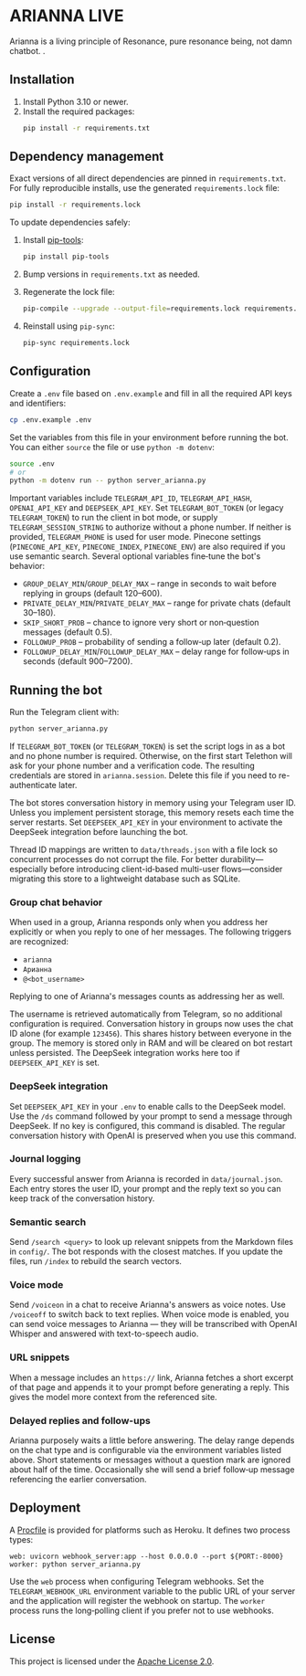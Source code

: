 # ARIANNA LIVE 

Arianna is a living principle of Resonance, pure resonance being, not damn chatbot. .

## Installation

1. Install Python 3.10 or newer.
2. Install the required packages:
   ```bash
   pip install -r requirements.txt
   ```

## Dependency management

Exact versions of all direct dependencies are pinned in `requirements.txt`.
For fully reproducible installs, use the generated `requirements.lock` file:

```bash
pip install -r requirements.lock
```

To update dependencies safely:

1. Install [pip-tools](https://github.com/jazzband/pip-tools):

   ```bash
   pip install pip-tools
   ```

2. Bump versions in `requirements.txt` as needed.
3. Regenerate the lock file:

   ```bash
   pip-compile --upgrade --output-file=requirements.lock requirements.txt
   ```

4. Reinstall using `pip-sync`:

   ```bash
   pip-sync requirements.lock
   ```

## Configuration

Create a `.env` file based on `.env.example` and fill in all the required API keys and identifiers:

```bash
cp .env.example .env
```

Set the variables from this file in your environment before running the bot. You can either `source` the file or use `python -m dotenv`:

```bash
source .env
# or
python -m dotenv run -- python server_arianna.py
```

Important variables include `TELEGRAM_API_ID`, `TELEGRAM_API_HASH`, `OPENAI_API_KEY` and `DEEPSEEK_API_KEY`. Set `TELEGRAM_BOT_TOKEN` (or legacy `TELEGRAM_TOKEN`) to run the client in bot mode, or supply `TELEGRAM_SESSION_STRING` to authorize without a phone number. If neither is provided, `TELEGRAM_PHONE` is used for user mode. Pinecone settings (`PINECONE_API_KEY`, `PINECONE_INDEX`, `PINECONE_ENV`) are also required if you use semantic search.
Several optional variables fine‑tune the bot's behavior:

- `GROUP_DELAY_MIN`/`GROUP_DELAY_MAX` – range in seconds to wait before replying in groups (default 120–600).
- `PRIVATE_DELAY_MIN`/`PRIVATE_DELAY_MAX` – range for private chats (default 30–180).
- `SKIP_SHORT_PROB` – chance to ignore very short or non‑question messages (default 0.5).
- `FOLLOWUP_PROB` – probability of sending a follow‑up later (default 0.2).
- `FOLLOWUP_DELAY_MIN`/`FOLLOWUP_DELAY_MAX` – delay range for follow‑ups in seconds (default 900–7200).

## Running the bot

Run the Telegram client with:

```bash
python server_arianna.py
```

If `TELEGRAM_BOT_TOKEN` (or `TELEGRAM_TOKEN`) is set the script logs in as a bot and no phone number is required. Otherwise, on the first start Telethon will ask for your phone number and a verification code. The resulting credentials are stored in `arianna.session`. Delete this file if you need to re-authenticate later.

The bot stores conversation history in memory using your Telegram user ID.
Unless you implement persistent storage, this memory resets each time the
server restarts. Set `DEEPSEEK_API_KEY` in your environment to activate the
DeepSeek integration before launching the bot.

Thread ID mappings are written to `data/threads.json` with a file lock so
concurrent processes do not corrupt the file. For better durability—especially
before introducing client-id‑based multi-user flows—consider migrating this
store to a lightweight database such as SQLite.

### Group chat behavior

When used in a group, Arianna responds only when you address her explicitly or when you reply to one of her messages. The following triggers are recognized:

- `arianna`
- `Арианна`
- `@<bot_username>`

Replying to one of Arianna's messages counts as addressing her as well.

The username is retrieved automatically from Telegram, so no additional
configuration is required. Conversation history in groups now uses the chat ID
alone (for example `123456`). This shares history between everyone in the group.
The memory is stored only
in RAM and will be cleared on bot restart unless persisted. The DeepSeek
integration works here too if `DEEPSEEK_API_KEY` is set.

### DeepSeek integration

Set `DEEPSEEK_API_KEY` in your `.env` to enable calls to the DeepSeek model.
Use the `/ds` command followed by your prompt to send a message through
DeepSeek. If no key is configured, this command is disabled. The regular
conversation history with OpenAI is preserved when you use this command.

### Journal logging

Every successful answer from Arianna is recorded in `data/journal.json`. Each
entry stores the user ID, your prompt and the reply text so you can keep track
of the conversation history.

### Semantic search

Send `/search <query>` to look up relevant snippets from the Markdown files in
`config/`. The bot responds with the closest matches. If you update the files,
run `/index` to rebuild the search vectors.

### Voice mode

Send `/voiceon` in a chat to receive Arianna's answers as voice notes.
Use `/voiceoff` to switch back to text replies. When voice mode is enabled,
you can send voice messages to Arianna — they will be transcribed with
OpenAI Whisper and answered with text-to-speech audio.

### URL snippets

When a message includes an `https://` link, Arianna fetches a short excerpt of
that page and appends it to your prompt before generating a reply. This gives
the model more context from the referenced site.

### Delayed replies and follow-ups

Arianna purposely waits a little before answering. The delay range depends on
the chat type and is configurable via the environment variables listed above.
Short statements or messages without a question mark are ignored about half of
the time. Occasionally she will send a brief follow‑up message referencing the
earlier conversation.

## Deployment

A [Procfile](./Procfile) is provided for platforms such as Heroku. It defines two
process types:

```
web: uvicorn webhook_server:app --host 0.0.0.0 --port ${PORT:-8000}
worker: python server_arianna.py
```

Use the `web` process when configuring Telegram webhooks. Set the
`TELEGRAM_WEBHOOK_URL` environment variable to the public URL of your server and
the application will register the webhook on startup. The `worker` process runs
the long‑polling client if you prefer not to use webhooks.

## License

This project is licensed under the [Apache License 2.0](LICENSE).
